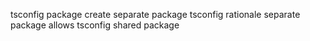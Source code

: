 tsconfig package create separate package tsconfig rationale separate package allows tsconfig shared package
